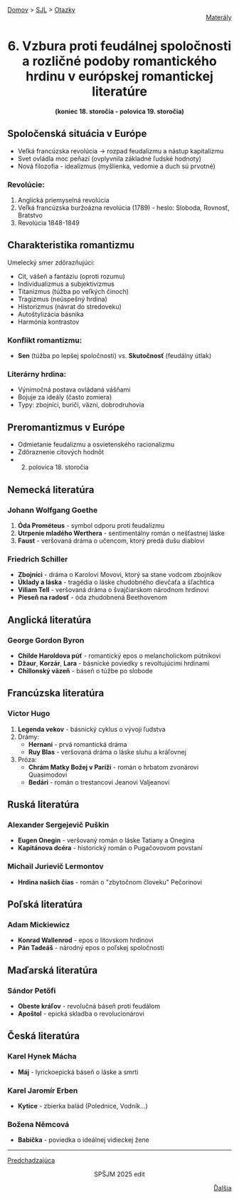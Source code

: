 <div align="center">
    <div align="left">
        <a href="/README.md">Domov</a>
        >
        <a href="../SLOVENCINA.md">SJL</a>
        >
        <a href="../ustne-otazky.md">Otazky</a>
    </div>
    <div align="right">
        <a href="https://drive.google.com/drive/folders/">Materály</a>
    </div>

# 6. Vzbura proti feudálnej spoločnosti a rozličné podoby romantického hrdinu v európskej romantickej literatúre
**(koniec 18. storočia - polovica 19. storočia)**
</div>

## Spoločenská situácia v Európe
- Veľká francúzska revolúcia → rozpad feudalizmu a nástup kapitalizmu
- Svet ovládla moc peňazí (ovplyvnila základné ľudské hodnoty)
- Nová filozofia - idealizmus (myšlienka, vedomie a duch sú prvotné)

### Revolúcie:
1. Anglická priemyselná revolúcia
2. Veľká francúzska buržoázna revolúcia (1789) - heslo: Sloboda, Rovnosť, Bratstvo
3. Revolúcia 1848-1849

## Charakteristika romantizmu
Umelecký smer zdôrazňujúci:
- Cit, vášeň a fantáziu (oproti rozumu)
- Individualizmus a subjektivizmus
- Titanizmus (túžba po veľkých činoch)
- Tragizmus (neúspešný hrdina)
- Historizmus (návrat do stredoveku)
- Autoštylizácia básnika
- Harmónia kontrastov

### Konflikt romantizmu:
- **Sen** (túžba po lepšej spoločnosti) vs. **Skutočnosť** (feudálny útlak)

### Literárny hrdina:
- Výnimočná postava ovládaná vášňami
- Bojuje za ideály (často zomiera)
- Typy: zbojníci, buriči, väzni, dobrodruhovia

## Preromantizmus v Európe
- Odmietanie feudalizmu a osvietenského racionalizmu
- Zdôraznenie citových hodnôt
- 2. polovica 18. storočia

## Nemecká literatúra
### Johann Wolfgang Goethe
1. **Óda Prométeus** - symbol odporu proti feudalizmu
2. **Utrpenie mladého Werthera** - sentimentálny román o nešťastnej láske
3. **Faust** - veršovaná dráma o učencom, ktorý predá dušu diablovi

### Friedrich Schiller
- **Zbojníci** - dráma o Karolovi Movovi, ktorý sa stane vodcom zbojníkov
- **Úklady a láska** - tragédia o láske chudobného dievčaťa a šľachtica
- **Viliam Tell** - veršovaná dráma o švajčiarskom národnom hrdinovi
- **Pieseň na radosť** - óda zhudobnená Beethovenom

## Anglická literatúra
### George Gordon Byron
- **Childe Haroldova púť** - romantický epos o melancholickom pútnikovi
- **Džaur**, **Korzár**, **Lara** - básnické poviedky s revoltujúcimi hrdinami
- **Chillonský väzeň** - báseň o túžbe po slobode

## Francúzska literatúra
### Victor Hugo
1. **Legenda vekov** - básnický cyklus o vývoji ľudstva
2. Drámy:
   - **Hernani** - prvá romantická dráma
   - **Ruy Blas** - veršovaná dráma o láske sluhu a kráľovnej
3. Próza:
   - **Chrám Matky Božej v Paríži** - román o hrbatom zvonárovi Quasimodovi
   - **Bedári** - román o trestancovi Jeanovi Valjeanovi

## Ruská literatúra
### Alexander Sergejevič Puškin
- **Eugen Onegin** - veršovaný román o láske Tatiany a Onegina
- **Kapitánova dcéra** - historický román o Pugačovovom povstaní

### Michail Jurievič Lermontov
- **Hrdina našich čias** - román o "zbytočnom človeku" Pečorinovi

## Poľská literatúra
### Adam Mickiewicz
- **Konrad Wallenrod** - epos o litovskom hrdinovi
- **Pán Tadeáš** - národný epos o poľskej spoločnosti

## Maďarská literatúra
### Sándor Petőfi
- **Obeste kráľov** - revolučná báseň proti feudálom
- **Apoštol** - epická skladba o revolucionárovi

## Česká literatúra
### Karel Hynek Mácha
- **Máj** - lyrickoepická báseň o láske a smrti

### Karel Jaromír Erben
- **Kytice** - zbierka balád (Polednice, Vodník...)

### Božena Němcová
- **Babička** - poviedka o ideálnej vidieckej žene
---
<div align="left">

[Predchadzajúca](05.md)
</div>
<div align="center">
SPŠJM 2025 edit
</div>
<div align="right">

[Ďalšia](07.md)
</div>